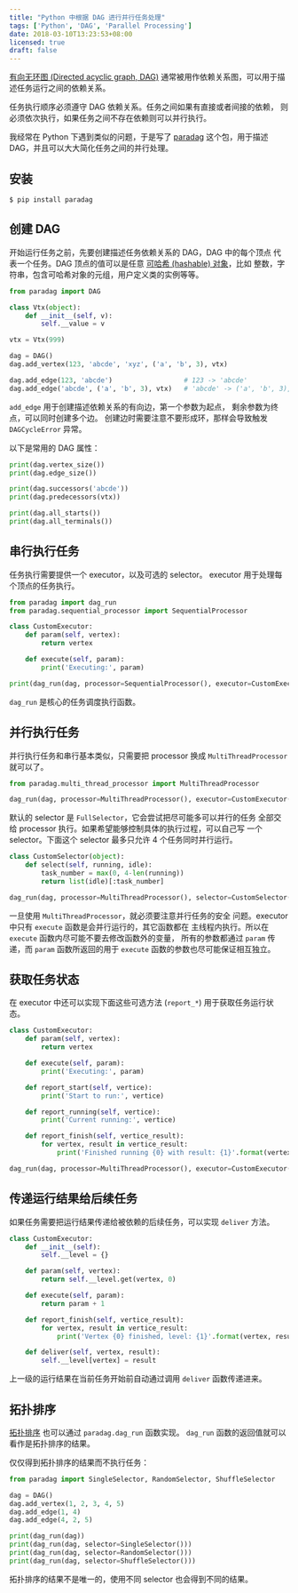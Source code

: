 ```yaml
---
title: "Python 中根据 DAG 进行并行任务处理"
tags: ['Python', 'DAG', 'Parallel Processing']
date: 2018-03-10T13:23:53+08:00
licensed: true
draft: false
---
```


[有向无环图 (Directed acyclic graph, DAG)](https://en.wikipedia.org/wiki/Directed_acyclic_graph)
通常被用作依赖关系图，可以用于描述任务运行之间的依赖关系。

任务执行顺序必须遵守 DAG 依赖关系。任务之间如果有直接或者间接的依赖，
则必须依次执行，如果任务之间不存在依赖则可以并行执行。

我经常在 Python 下遇到类似的问题，于是写了
[paradag](https://github.com/xianghuzhao/paradag)
这个包，用于描述 DAG，并且可以大大简化任务之间的并行处理。


## 安装

```shell
$ pip install paradag
```


## 创建 DAG

开始运行任务之前，先要创建描述任务依赖关系的 DAG，DAG 中的每个顶点
代表一个任务。DAG 顶点的值可以是任意
[可哈希 (hashable) 对象](https://docs.python.org/3/glossary.html#term-hashable)，比如
整数，字符串，包含可哈希对象的元组，用户定义类的实例等等。

```python
from paradag import DAG

class Vtx(object):
    def __init__(self, v):
        self.__value = v

vtx = Vtx(999)

dag = DAG()
dag.add_vertex(123, 'abcde', 'xyz', ('a', 'b', 3), vtx)

dag.add_edge(123, 'abcde')                  # 123 -> 'abcde'
dag.add_edge('abcde', ('a', 'b', 3), vtx)   # 'abcde' -> ('a', 'b', 3), 'abcde' -> vtx
```

`add_edge` 用于创建描述依赖关系的有向边，第一个参数为起点，
剩余参数为终点，可以同时创建多个边。
创建边时需要注意不要形成环，那样会导致触发 `DAGCycleError` 异常。

以下是常用的 DAG 属性：

```python
print(dag.vertex_size())
print(dag.edge_size())

print(dag.successors('abcde'))
print(dag.predecessors(vtx))

print(dag.all_starts())
print(dag.all_terminals())
```


## 串行执行任务

任务执行需要提供一个 executor，以及可选的 selector。
executor 用于处理每个顶点的任务执行。

```python
from paradag import dag_run
from paradag.sequential_processor import SequentialProcessor

class CustomExecutor:
    def param(self, vertex):
        return vertex

    def execute(self, param):
        print('Executing:', param)

print(dag_run(dag, processor=SequentialProcessor(), executor=CustomExecutor()))
```

`dag_run` 是核心的任务调度执行函数。


## 并行执行任务

并行执行任务和串行基本类似，只需要把 processor 换成
`MultiThreadProcessor` 就可以了。

```python
from paradag.multi_thread_processor import MultiThreadProcessor

dag_run(dag, processor=MultiThreadProcessor(), executor=CustomExecutor())
```

默认的 selector 是 `FullSelector`，它会尝试把尽可能多可以并行的任务
全部交给 processor 执行。如果希望能够控制具体的执行过程，可以自己写
一个 selector。下面这个 selector 最多只允许 4 个任务同时并行运行。

```python
class CustomSelector(object):
    def select(self, running, idle):
        task_number = max(0, 4-len(running))
        return list(idle)[:task_number]

dag_run(dag, processor=MultiThreadProcessor(), selector=CustomSelector(), executor=CustomExecutor())
```

一旦使用 `MultiThreadProcessor`，就必须要注意并行任务的安全
问题。executor 中只有 `execute` 函数是会并行运行的，其它函数都在
主线程内执行。所以在 `execute` 函数内尽可能不要去修改函数外的变量，
所有的参数都通过 `param` 传递，而 `param` 函数所返回的用于 `execute`
函数的参数也尽可能保证相互独立。


## 获取任务状态

在 executor 中还可以实现下面这些可选方法 (`report_*`) 用于获取任务运行状态。

```python
class CustomExecutor:
    def param(self, vertex):
        return vertex

    def execute(self, param):
        print('Executing:', param)

    def report_start(self, vertice):
        print('Start to run:', vertice)

    def report_running(self, vertice):
        print('Current running:', vertice)

    def report_finish(self, vertice_result):
        for vertex, result in vertice_result:
            print('Finished running {0} with result: {1}'.format(vertex, result))

dag_run(dag, processor=MultiThreadProcessor(), executor=CustomExecutor())
```


## 传递运行结果给后续任务

如果任务需要把运行结果传递给被依赖的后续任务，可以实现 `deliver` 方法。

```python
class CustomExecutor:
    def __init__(self):
        self.__level = {}

    def param(self, vertex):
        return self.__level.get(vertex, 0)

    def execute(self, param):
        return param + 1

    def report_finish(self, vertice_result):
        for vertex, result in vertice_result:
            print('Vertex {0} finished, level: {1}'.format(vertex, result))

    def deliver(self, vertex, result):
        self.__level[vertex] = result
```

上一级的运行结果在当前任务开始前自动通过调用 `deliver` 函数传递进来。


## 拓扑排序

[拓扑排序](https://en.wikipedia.org/wiki/Topological_sorting)
也可以通过 `paradag.dag_run` 函数实现。
`dag_run` 函数的返回值就可以看作是拓扑排序的结果。

仅仅得到拓扑排序的结果而不执行任务：

```python
from paradag import SingleSelector, RandomSelector, ShuffleSelector

dag = DAG()
dag.add_vertex(1, 2, 3, 4, 5)
dag.add_edge(1, 4)
dag.add_edge(4, 2, 5)

print(dag_run(dag))
print(dag_run(dag, selector=SingleSelector()))
print(dag_run(dag, selector=RandomSelector()))
print(dag_run(dag, selector=ShuffleSelector()))
```

拓扑排序的结果不是唯一的，使用不同 selector 也会得到不同的结果。
